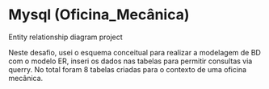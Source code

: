 # Mysql (Oficina_Mecânica)
Entity relationship diagram project

Neste desafio, usei o esquema conceitual para realizar a modelagem de BD com o modelo ER, inseri os dados nas tabelas para permitir consultas via querry. No total foram 8 tabelas criadas para o contexto de uma oficina mecânica.
